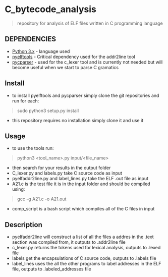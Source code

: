 # C_bytecode_analysis
>repository for analysis of ELF files written in C programming language

## DEPENDENCIES
- [Python 3.x](https://www.python.org/) - language used
- [pyelftools](https://github.com/eliben/pyelftools) - Critical dependency used for the addr2line tool
- [pycparser](https://github.com/eliben/pycparser) - used for the c_lexer tool and is currently not needed but will become useful when we start to parse C gramatics

## Install
- to install pyelftools and pycparser simply clone the git repositories and run for each:
> sudo python3 setup.py install
- this repository requires no installation simply clone it and use it

## Usage
- to use the tools run:
> python3 <tool_name>.py input/<file_name>
- then search for your results in the output folder
- C_lexer.py and labels.py take C source code as input
- pyelfaddr2line.py and label_lines.py take the ELF .out file as input
- A21.c is the test file it is in the input folder and should be compiled using:
> gcc -g A21.c -o A21.out
- comp_script is a bash script which compiles all of the C files in input

## Description
- pyelfaddr2line will construct a list of all the files a addres in the .text section was compiled from, it outputs to .addr2line file
- c_lexer.py returns the tokens used for lexical analysis, outputs to .lexed file
- labels get the encapsulations of C source code, outputs to .labels file
- label_lines uses the all the other programs to label addresses in the ELF file, outputs to .labeled_addresses file

